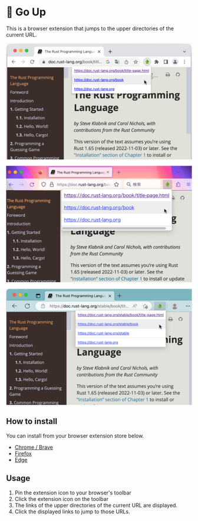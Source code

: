 # 🚀 Go Up
This is a browser extension that jumps to the upper directories of the current URL.

![Screenshot](./screenshots/1280x800-chrome.png)

![Screenshot](./screenshots/1280x800-firefox.png)

![Screenshot](./screenshots/1280x800-edge.png)

## How to install

You can install from your browser extension store below.

- [Chrome / Brave](https://chrome.google.com/webstore/detail/go-up/obdfapiepknjcdapjicmcldjbnfjngej)
- [Firefox](https://addons.mozilla.org/en-US/firefox/addon/go-up/)
- [Edge](https://microsoftedge.microsoft.com/addons/detail/go-up/kfgedjcojfbflkgfnpnpibjfnenahfeo)

## Usage

1. Pin the extension icon to your browser's toolbar
1. Click the extension icon on the toolbar
1. The links of the upper directories of the current URL are displayed.
1. Click the displayed links to jump to those URLs.
